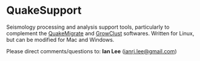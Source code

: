 # QuakeSupport
Seismology processing and analysis support tools, particularly to complement the [QuakeMigrate](https://github.com/QuakeMigrate/QuakeMigrate) and [GrowClust](https://github.com/dttrugman/GrowClust) softwares. Written for Linux, but can be modified for Mac and Windows.

Please direct comments/questions to: **Ian Lee** ([ianrj.lee@gmail.com](mailto:ianrj.lee@gmail.com))

